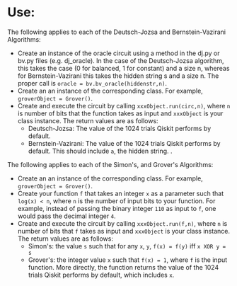 # Use:


The following applies to each of the Deutsch-Jozsa and Bernstein-Vazirani Algorithms:
- Create an instance of the oracle circuit using a method in the dj.py or bv.py files (e.g. dj_oracle). In the case of the Deutsch-Jozsa algorithm, this takes the case (0 for balanced, 1 for constant) and a size n, whereas for Bernstein-Vazirani this takes the hidden string s and a size n. The proper call is `oracle = bv.bv_oracle(hiddenstr,n)`.
- Create an an instance of the corresponding class. For example, `groverObject = Grover()`.
- Create and execute the circuit by calling `xxxObject.run(circ,n)`, where `n` is number of bits that the function takes as input and `xxxObject` is your class instance. The return values are as follows:
  - Deutsch-Jozsa: The value of the 1024 trials Qiskit performs by default.
  - Bernstein-Vazirani: The value of the 1024 trials Qiskit performs by default. This should include `a`, the hidden string. . 

The following applies to each of the Simon's, and Grover's Algorithms:
- Create an an instance of the corresponding class. For example, `groverObject = Grover()`.
- Create your function `f` that takes an integer `x` as a parameter such that `log(x) < n`, where `n` is the number of input bits to your function. For example, instead of passing the binary integer `110` as input to `f`, one would pass the decimal integer `4`.
- Create and execute the circuit by calling `xxxObject.run(f,n)`, where `n` is number of bits that `f` takes as input and `xxxObject` is your class instance. The return values are as follows:
  - Simon's: the value `s` such that for any `x`, `y`, `f(x) = f(y)` iff `x XOR y = s`
  - Grover's: the integer value `x` such that `f(x) = 1`, where `f` is the input function. More directly, the function returns the value of the 1024 trials Qiskit performs by default, which includes `x`.
